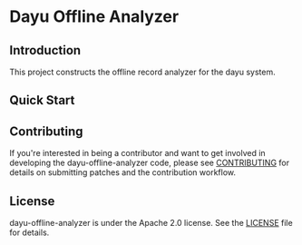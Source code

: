 # Dayu Offline Analyzer

## Introduction

This project constructs the offline record analyzer for the dayu system.

## Quick Start


## Contributing

If you're interested in being a contributor and want to get involved in
developing the dayu-offline-analyzer code, please see [CONTRIBUTING](CONTRIBUTING.md) for
details on submitting patches and the contribution workflow.


## License

dayu-offline-analyzer is under the Apache 2.0 license. See the [LICENSE](LICENSE) file for details.
